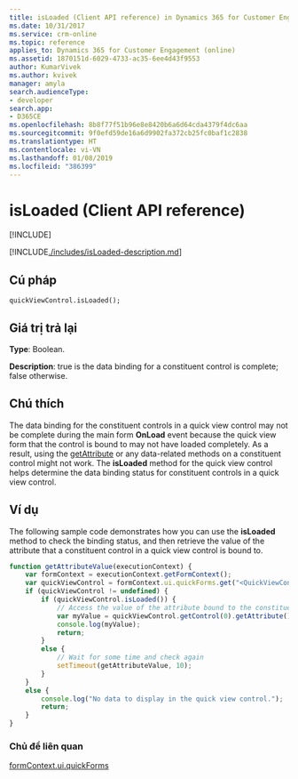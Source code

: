 ```yaml
---
title: isLoaded (Client API reference) in Dynamics 365 for Customer Engagement| MicrosoftDocs
ms.date: 10/31/2017
ms.service: crm-online
ms.topic: reference
applies_to: Dynamics 365 for Customer Engagement (online)
ms.assetid: 1870151d-6029-4733-ac35-6ee4d43f9553
author: KumarVivek
ms.author: kvivek
manager: amyla
search.audienceType:
- developer
search.app:
- D365CE
ms.openlocfilehash: 8b8f77f51b96e8e8420b6a6d64cda4379f4dc6aa
ms.sourcegitcommit: 9f0efd59de16a6d9902fa372cb25fc0baf1c2838
ms.translationtype: HT
ms.contentlocale: vi-VN
ms.lasthandoff: 01/08/2019
ms.locfileid: "386399"
---
```

# <a name="isloaded-client-api-reference"></a>isLoaded (Client API reference)

[!INCLUDE[](../../../../includes/cc_applies_to_update_9_0_0.md)]

[!INCLUDE[./includes/isLoaded-description.md](./includes/isLoaded-description.md)]

## <a name="syntax"></a>Cú pháp

`quickViewControl.isLoaded();`

## <a name="return-value"></a>Giá trị trả lại

**Type**: Boolean.

**Description**: true is the data binding for a constituent control is complete; false otherwise. 

## <a name="remarks"></a>Chú thích

The data binding for the constituent controls in a quick view control may not be complete during the main form **OnLoad** event because the quick view form that the control is bound to may not have loaded completely. As a result, using the [getAttribute](../controls/getattribute.md) or any data-related methods on a constituent control might not work. The **isLoaded** method for the quick view control helps determine the data binding status for constituent controls in a quick view control.

## <a name="example"></a>Ví dụ

The following sample code demonstrates how you can use the **isLoaded** method to check the binding status, and then retrieve the value of the attribute that a constituent control in a quick view control is bound to.

```JavaScript
function getAttributeValue(executionContext) {
    var formContext = executionContext.getFormContext();
    var quickViewControl = formContext.ui.quickForms.get("<QuickViewControlName>");
    if (quickViewControl != undefined) {
        if (quickViewControl.isLoaded()) {
            // Access the value of the attribute bound to the constituent control
            var myValue = quickViewControl.getControl(0).getAttribute().getValue();
            console.log(myValue);
            return;
        }
        else {
            // Wait for some time and check again
            setTimeout(getAttributeValue, 10);
        }
    }
    else {
        console.log("No data to display in the quick view control.");
        return;
    }
}
```

### <a name="related-topics"></a>Chủ đề liên quan

[formContext.ui.quickForms](../formContext-ui-quickForms.md)
